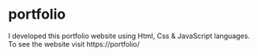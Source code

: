 # portfolio
I developed this portfolio website using Html, Css &amp; JavaScript languages. To see the website visit https://portfolio/
